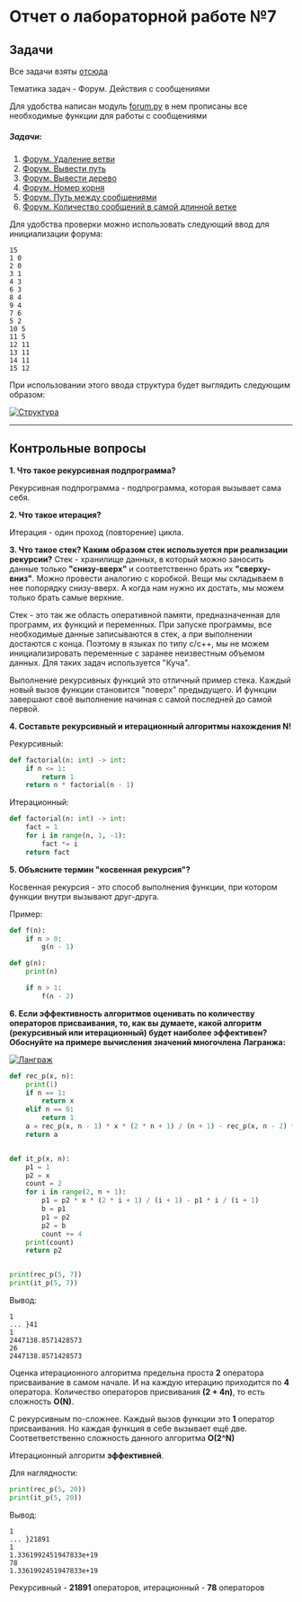 # Отчет о лабораторной работе №7
## Задачи
Все задачи взяты [отсюда](https://informatics.msk.ru/mod/statements/view.php?id=26736&chapterid=113659 "отсюда") 

Тематика задач - Форум. Действия с сообщениями 

Для удобства написан модуль [forum.py](https://github.com/SumJest/susu/blob/b7c49f21be0e3a3c23b41ac64595ead059896cb6/lab7/modules/forum.py "forum.py") в нем прописаны все необходимые функции для работы с сообщениями

##### Задачи:
1. [Форум. Удаление ветви](https://github.com/SumJest/susu/tree/master/lab7/task1 "Форум. Удаление ветви")
2. [Форум. Вывести путь](https://github.com/SumJest/susu/tree/master/lab7/task2 "Форум. Вывести путь")
3. [Форум. Вывести дерево](https://github.com/SumJest/susu/tree/master/lab7/task3 "Форум. Вывести дерево")
4. [Форум. Номер корня](https://github.com/SumJest/susu/tree/master/lab7/task4 "Форум. Номер корня")
5. [Форум. Путь между сообщениями](https://github.com/SumJest/susu/tree/master/lab7/task5 "Форум. Путь между сообщениями")
6. [Форум. Количество сообщений в самой длинной ветке](https://github.com/SumJest/susu/tree/master/lab7/task6 "Форум. Количество сообщений в самой длинной ветке")

Для удобства проверки можно использовать следующий ввод для инициализации форума:

```
15
1 0
2 0
3 1
4 3
6 3
8 4
9 4
7 6
5 2
10 5
11 5
12 11
13 11
14 11
15 12
```

При использовании этого ввода структура будет выглядить следующим образом: 

[![Структура](https://i.imgur.com/sY5quH3.png "Структура")](https://imgur.com/sY5quH3 "Структура")

------------


## Контрольные вопросы

**1. Что такое рекурсивная подпрограмма?**

Рекурсивная подпрограмма - подпрограмма, которая вызывает сама себя.

**2. Что такое итерация?**

Итерация - один проход (повторение) цикла.

**3. Что такое стек? Каким образом стек используется при реализации рекурсии?**
Стек - хранилище данных, в который можно заносить данные только **"снизу-вверх"** и соответственно брать их **"сверху-вниз"**.  Можно провести аналогию с коробкой. Вещи мы складываем в нее попорядку снизу-вверх. А когда нам нужно их достать, мы можем только брать самые верхние.

Стек - это так же область оперативной памяти, предназначенная для программ, их функций и переменных. При запуске программы, все необходимые данные записываются в стек, а при выполнении достаются с конца. Поэтому в языках по типу c/c++, мы не можем инициализировать переменные с заранее неизвестным объемом данных. Для таких задач используется "Куча".

Выполнение рекурсивных функций это отличный пример стека. Каждый новый вызов функции становится "поверх" предыдущего. И функции завершают своё выполнение начиная с самой последней до самой первой.

**4. Составьте рекурсивный и итерационный алгоритмы нахождения N!**

Рекурсивный:

```python
def factorial(n: int) -> int:
    if n <= 1:
        return 1
    return n * factorial(n - 1)
```
Итерационный:

```python
def factorial(n: int) -> int:
    fact = 1
    for i in range(n, 1, -1):
        fact *= i
    return fact
```

**5. Объясните термин "косвенная рекурсия"?**

Косвенная рекурсия - это способ выполнения функции, при котором функции внутри вызывают друг-друга.

Пример:
```python
def f(n):
    if n > 0:
        g(n - 1)

def g(n):
    print(n)

    if n > 1:
        f(n - 2)
```

**6. Если эффективность алгоритмов оценивать по количеству операторов присваивания, то, как вы думаете, какой алгоритм (рекурсивный или итерационный) будет наиболее эффективен? Обоснуйте на примере вычисления значений многочлена Лагранжа:**

[![Ланграж](http://zns.susu.ru/images/lab3-31.gif "Ланграж")](http://zns.susu.ru/images/lab3-31.gif "Ланграж")

```python
def rec_p(x, n):
    print(1)
    if n == 1:
        return x
    elif n == 0:
        return 1
    a = rec_p(x, n - 1) * x * (2 * n + 1) / (n + 1) - rec_p(x, n - 2) * n / (n + 1)
    return a


def it_p(x, n):
    p1 = 1
    p2 = x
    count = 2
    for i in range(2, n + 1):
        p1 = p2 * x * (2 * i + 1) / (i + 1) - p1 * i / (i + 1)
        b = p1
        p1 = p2
        p2 = b
        count += 4
    print(count)
    return p2


print(rec_p(5, 7))
print(it_p(5, 7))

```
Вывод:
```
1
... }41
1
2447138.8571428573
26
2447138.8571428573
```

Оценка итерационного алгоритма предельна проста **2** оператора присваивание в самом начале. И на каждую итерацию приходится по **4** оператора. Количество операторов присвивания **(2 + 4n)**, то есть сложность  **O(N)**.

С рекурсивным по-сложнее. Каждый вызов функции это **1** оператор присваивания. Но каждая функция в себе вызывает ещё две. Соответветственно сложность данного алгоритма **O(2^N)** 

Итерационный алгоритм **эффективней**. 

Для наглядности:
```python
print(rec_p(5, 20))
print(it_p(5, 20))
```
Вывод:
```
1
... }21891
1
1.3361992451947833e+19
78
1.3361992451947833e+19
```
Рекурсивный - **21891** операторов, итерационный - **78** операторов